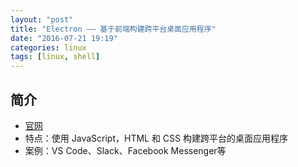 ```yaml
---
layout: "post"
title: "Electron —— 基于前端构建跨平台桌面应用程序"
date: "2016-07-21 19:19"
categories: linux
tags: [linux, shell]
---
```


## 简介

- [官网](http://www.electronjs.org/)
- 特点：使用 JavaScript，HTML 和 CSS 构建跨平台的桌面应用程序
- 案例：VS Code、Slack、Facebook Messenger等

